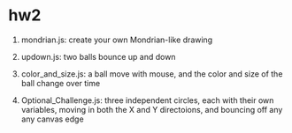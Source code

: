 # hw2
1. mondrian.js:
create your own Mondrian-like drawing

2. updown.js:
two balls bounce up and down

3. color_and_size.js:
a ball move with mouse, and the color and size of the ball change over time

4. Optional_Challenge.js:
three independent circles, each with their own variables, moving in both the X and Y directoions, and bouncing off any any canvas edge
